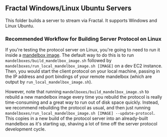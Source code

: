 ## Fractal Windows/Linux Ubuntu Servers

This folder builds a server to stream via Fractal. It supports Windows and Linux Ubuntu.

### Recommended Workflow for Building Server Protocol on Linux

If you're testing the protocol server on Linux, you're going to need to run it inside a [mandelbox image](https://github.com/fractal/fractal/tree/dev/mandelboxes). The default way to do this is to run `mandelboxes/build_mandelbox_image.sh` followed by `mandelboxes/run_local_mandelbox_image.sh [IMAGE]` on a dev EC2 instance. Then, you would start the client protocol on your local machine, passing in the IP address and port bindings of your remote mandelbox (which are output by `run_local_mandelbox_image.sh`).

However, note that running `mandelboxes/build_mandelbox_image.sh` to rebuild a new mandelbox image every time you rebuild the protocol is really time-consuming and a great way to run out of disk space quickly. Instead, we recommend rebuilding the protocol as usual, and then just running `mandelboxes/run_local_mandelbox_image.sh [IMAGE] --update-protocol`. This copies in a new build of the protocol server into an already-built mandelbox as it's starting up, shaving a lot of time off the server protocol development cycle.
